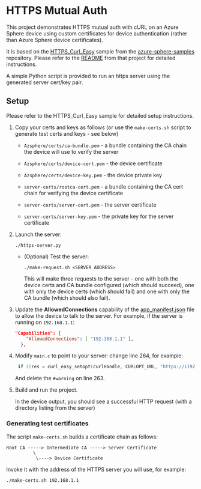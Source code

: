 # HTTPS Mutual Auth

This project demonstrates HTTPS mutual auth with cURL on an Azure Sphere device using custom certificates for device authentication (rather than Azure Sphere device certificates).

It is based on the [HTTPS_Curl_Easy](https://github.com/Azure/azure-sphere-samples/tree/main/Samples/HTTPS/HTTPS_Curl_Easy) sample from the [azure-sphere-samples](https://github.com/Azure/azure-sphere-samples/) repository. Please refer to the [README](https://github.com/Azure/azure-sphere-samples/tree/main/Samples/HTTPS/HTTPS_Curl_Easy/README.md) from that project for detailed instructions.

A simple Python script is provided to run an https server using the generated server cert/key pair.

## Setup

Please refer to the HTTPS_Curl_Easy sample for detailed setup instructions.

1. Copy your certs and keys as follows (or use the `make-certs.sh` script to generate test certs and keys - see below)

   - `Azsphere/certs/ca-bundle.pem` - a bundle containing the CA chain the device will use to verify the server
   - `Azsphere/certs/device-cert.pem` - the device certificate
   - `Azsphere/certs/device-key.pem` - the device private key

   - `server-certs/rootca-cert.pem` - a bundle containing the CA cert chain for verifying the device certificate
   - `server-certs/server-cert.pem` - the server certificate
   - `server-certs/server-key.pem` - the private key for the server certificate


1. Launch the server:
   ```
   ./https-server.py
   ```

   - (Optional) Test the server:
     ```
     ./make-request.sh <SERVER_ADDRESS>
     ```
     This will make three requests to the server - one with both the device certs and CA bundle configured (which should succeed), one with only the device certs (which should fail) and one with only the CA bundle (which should also fail).

1. Update the **AllowedConnections** capability of the [app_manifest.json](https://learn.microsoft.com/azure-sphere/app-development/app-manifest) file to allow the device to talk to the server. For example, if the server is running on `192.168.1.1`:

    ```json
    "Capabilities": {
        "AllowedConnections": [ "192.168.1.1" ],
      },
    ```

1. Modify `main.c` to point to your server: change line 264, for example:
   ```c
    if ((res = curl_easy_setopt(curlHandle, CURLOPT_URL, "https://i192.168.1.1:5000/")) != CURLE_OK) {
   ```
   And delete the `#warning` on line 263.

1. Build and run the project.

   In the device output, you should see a successful HTTP request (with a directory listing from the server)

### Generating test certificates

The script `make-certs.sh` builds a certificate chain as follows:

```
Root CA -----> Intermediate CA -----> Server Certificate
          \
           \----> Device Certificate
```

Invoke it with the address of the HTTPS server you will use, for example:

```
./make-certs.sh 192.168.1.1
```

